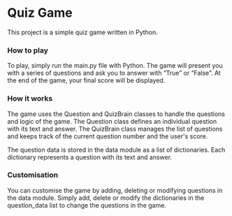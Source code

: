 # **Quiz Game**
This project is a simple quiz game written in Python.

### **How to play**
To play, simply run the main.py file with Python. The game will present you with a series of questions and ask you to answer with “True” or “False”. At the end of the game, your final score will be displayed.

### **How it works**
The game uses the Question and QuizBrain classes to handle the questions and logic of the game. The Question class defines an individual question with its text and answer. The QuizBrain class manages the list of questions and keeps track of the current question number and the user's score.

The question data is stored in the data module as a list of dictionaries. Each dictionary represents a question with its text and answer.

### **Customisation**
You can customise the game by adding, deleting or modifying questions in the data module. Simply add, delete or modify the dictionaries in the question_data list to change the questions in the game.
